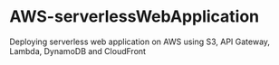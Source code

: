 # AWS-serverlessWebApplication
Deploying serverless web application on AWS using S3, API Gateway, Lambda, DynamoDB and CloudFront
